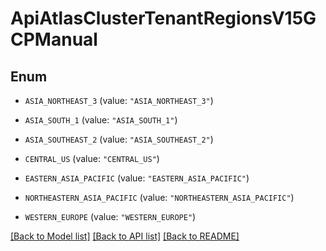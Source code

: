 # ApiAtlasClusterTenantRegionsV15GCPManual

## Enum


* `ASIA_NORTHEAST_3` (value: `"ASIA_NORTHEAST_3"`)

* `ASIA_SOUTH_1` (value: `"ASIA_SOUTH_1"`)

* `ASIA_SOUTHEAST_2` (value: `"ASIA_SOUTHEAST_2"`)

* `CENTRAL_US` (value: `"CENTRAL_US"`)

* `EASTERN_ASIA_PACIFIC` (value: `"EASTERN_ASIA_PACIFIC"`)

* `NORTHEASTERN_ASIA_PACIFIC` (value: `"NORTHEASTERN_ASIA_PACIFIC"`)

* `WESTERN_EUROPE` (value: `"WESTERN_EUROPE"`)


[[Back to Model list]](../README.md#documentation-for-models) [[Back to API list]](../README.md#documentation-for-api-endpoints) [[Back to README]](../README.md)


